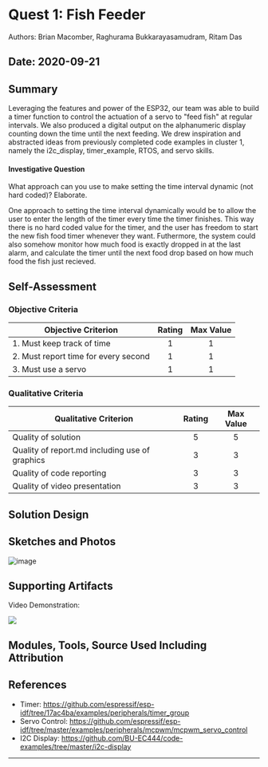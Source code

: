 # Quest 1: Fish Feeder

Authors: Brian Macomber, Raghurama Bukkarayasamudram, Ritam Das

## Date: 2020-09-21

## Summary
Leveraging the features and power of the ESP32, our team was able to build a timer function to control the actuation of a servo to "feed fish" at regular intervals. We also produced a digital output on the alphanumeric display counting down the time until the next feeding. We drew inspiration and abstracted ideas from previously completed code examples in cluster 1, namely the i2c_display, timer_example, RTOS, and servo skills.

#### Investigative Question

What approach can you use to make setting the time interval dynamic (not hard coded)? Elaborate.

One approach to setting the time interval dynamically would be to allow the user to enter the length of the timer
every time the timer finishes. This way there is no hard coded value for the timer, and the user has freedom to start the new fish food timer whenever they want.
Futhermore, the system could also somehow monitor how much food is exactly dropped in at the last alarm, and calculate the timer until the next food drop based on how much food the fish just recieved.

## Self-Assessment

### Objective Criteria

| Objective Criterion                  | Rating | Max Value |
| ------------------------------------ | :----: | :-------: |
| 1. Must keep track of time           |   1    |     1     |
| 2. Must report time for every second |   1    |     1     |
| 3. Must use a servo                  |   1    |     1     |

### Qualitative Criteria

| Qualitative Criterion                          | Rating | Max Value |
| ---------------------------------------------- | :----: | :-------: |
| Quality of solution                            |   5    |     5     |
| Quality of report.md including use of graphics |   3    |     3     |
| Quality of code reporting                      |   3    |     3     |
| Quality of video presentation                  |   3    |     3     |

## Solution Design

## Sketches and Photos

![image](https://user-images.githubusercontent.com/35698105/93964006-8467b980-fd2c-11ea-9065-e4b0b1ed2ab4.png)

## Supporting Artifacts

Video Demonstration:

[![](http://img.youtube.com/vi/HcJgBgHboic/0.jpg)](http://www.youtube.com/watch?v=HcJgBgHboic "Team 3: Fish Feeder")

## Modules, Tools, Source Used Including Attribution

## References

- Timer: https://github.com/espressif/esp-idf/tree/17ac4ba/examples/peripherals/timer_group
- Servo Control: https://github.com/espressif/esp-idf/tree/master/examples/peripherals/mcpwm/mcpwm_servo_control
- I2C Display: https://github.com/BU-EC444/code-examples/tree/master/i2c-display

---
